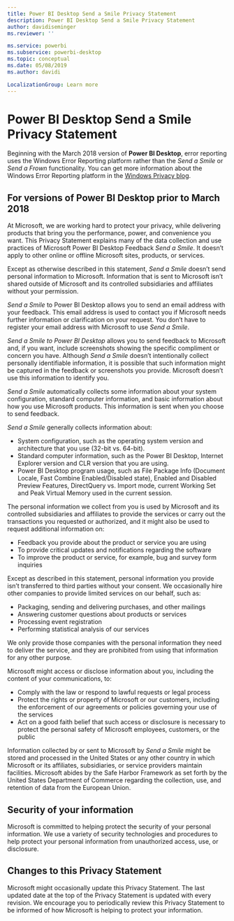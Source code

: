 ```yaml
---
title: Power BI Desktop Send a Smile Privacy Statement
description: Power BI Desktop Send a Smile Privacy Statement
author: davidiseminger
ms.reviewer: ''

ms.service: powerbi
ms.subservice: powerbi-desktop
ms.topic: conceptual
ms.date: 05/08/2019
ms.author: davidi

LocalizationGroup: Learn more
---
```

# Power BI Desktop Send a Smile Privacy Statement

Beginning with the March 2018 version of **Power BI Desktop**, error reporting uses the Windows Error Reporting platform rather than the *Send a Smile* or *Send a Frown* functionality. You can get more information about the Windows Error Reporting platform in the [Windows Privacy blog](https://blogs.windows.com/windowsexperience/2018/01/24/microsoft-introduces-new-privacy-tools-ahead-of-data-privacy-day/). 

## For versions of Power BI Desktop prior to March 2018

At Microsoft, we are working hard to protect your privacy, while delivering products that bring you the performance, power, and convenience you want. This Privacy Statement explains many of the data collection and use practices of Microsoft Power BI Desktop Feedback *Send a Smile*. It doesn’t apply to other online or offline Microsoft sites, products, or services.

Except as otherwise described in this statement, *Send a Smile* doesn’t send personal information to Microsoft. Information that is sent to Microsoft isn’t shared outside of Microsoft and its controlled subsidiaries and affiliates without your permission.

*Send a Smile* to Power BI Desktop allows you to send an email address with your feedback. This email address is used to contact you if Microsoft needs further information or clarification on your request. You don’t have to register your email address with Microsoft to use *Send a Smile*.

*Send a Smile to Power BI Desktop* allows you to send feedback to Microsoft and, if you want, include screenshots showing the specific compliment or concern you have. Although *Send a Smile* doesn’t intentionally collect personally identifiable information, it is possible that such information might be captured in the feedback or screenshots you provide. Microsoft doesn’t use this information to identify you.

*Send a Smile* automatically collects some information about your system configuration, standard computer information, and basic information about how you use Microsoft products. This information is sent when you choose to send feedback.

*Send a Smile* generally collects information about:

* System configuration, such as the operating system version and architecture that you use (32-bit vs. 64-bit).
* Standard computer information, such as the Power BI Desktop, Internet Explorer version and CLR version that you are using.
* Power BI Desktop program usage, such as File Package Info (Document Locale, Fast Combine Enabled/Disabled state), Enabled and Disabled Preview Features, DirectQuery vs. Import mode, current Working Set and Peak Virtual Memory used in the current session.

The personal information we collect from you is used by Microsoft and its controlled subsidiaries and affiliates to provide the services or carry out the transactions you requested or authorized, and it might also be used to request additional information on:

* Feedback you provide about the product or service you are using
* To provide critical updates and notifications regarding the software
* To improve the product or service, for example, bug and survey form inquiries

Except as described in this statement, personal information you provide isn’t transferred to third parties without your consent. We occasionally hire other companies to provide limited services on our behalf, such as:

* Packaging, sending and delivering purchases, and other mailings
* Answering customer questions about products or services
* Processing event registration
* Performing statistical analysis of our services

We only provide those companies with the personal information they need to deliver the service, and they are prohibited from using that information for any other purpose.

Microsoft might access or disclose information about you, including the content of your communications, to:

* Comply with the law or respond to lawful requests or legal process
* Protect the rights or property of Microsoft or our customers, including the enforcement of our agreements or policies governing your use of the services
* Act on a good faith belief that such access or disclosure is necessary to protect the personal safety of Microsoft employees, customers, or the public

Information collected by or sent to Microsoft by *Send a Smile* might be stored and processed in the United States or any other country in which Microsoft or its affiliates, subsidiaries, or service providers maintain facilities. Microsoft abides by the Safe Harbor Framework as set forth by the United States Department of Commerce regarding the collection, use, and retention of data from the European Union.

## Security of your information
Microsoft is committed to helping protect the security of your personal information. We use a variety of security technologies and procedures to help protect your personal information from unauthorized access, use, or disclosure.

## Changes to this Privacy Statement
Microsoft might occasionally update this Privacy Statement. The last updated date at the top of the Privacy Statement is updated with every revision. We encourage you to periodically review this Privacy Statement to be informed of how Microsoft is helping to protect your information.

